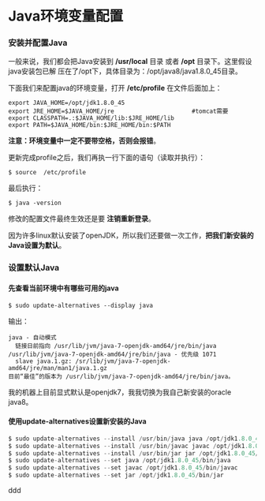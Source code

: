 Java环境变量配置
=================================================================================
### 安装并配置Java
一般来说，我们都会把Java安装到 **/usr/local** 目录 或者 **/opt** 目录下。这里假设java安装包已解
压在了/opt下，具体目录为：/opt/java8/java1.8.0_45目录。

下面我们来配置java的环境变量，打开 **/etc/profile** 在文件后面加上：
```shell
export JAVA_HOME=/opt/jdk1.8.0_45
export JRE_HOME=$JAVA_HOME/jre                      #tomcat需要
export CLASSPATH=.:$JAVA_HOME/lib:$JRE_HOME/lib
export PATH=$JAVA_HOME/bin:$JRE_HOME/bin:$PATH
```
**注意：环境变量中一定不要带空格，否则会报错**。

更新完成profile之后，我们再执一行下面的语句（读取并执行）：
```shell
$ source  /etc/profile
```
最后执行：
```shell
$ java -version
```
修改的配置文件最终生效还是要 **注销重新登录**。

因为许多linux默认安装了openJDK，所以我们还要做一次工作，**把我们新安装的Java设置为默认**。

### 设置默认Java

#### 先查看当前环境中有哪些可用的java
```shell
$ sudo update-alternatives --display java
```
输出：
```
java - 自动模式
  链接日前指向 /usr/lib/jvm/java-7-openjdk-amd64/jre/bin/java
/usr/lib/jvm/java-7-openjdk-amd64/jre/bin/java - 优先级 1071
  slave java.1.gz: /sr/lib/jvm/java-7-openjdk-amd64/jre/man/man1/java.1.gz
目前“最佳”的版本为 /usr/lib/jvm/java-7-openjdk-amd64/jre/bin/java。
```
我的机器上目前显式默认是openjdk7，我我切换为我自己新安装的oracle java8。

#### 使用update-alternatives设置新安装的Java
```java
$ sudo update-alternatives --install /usr/bin/java java /opt/jdk1.8.0_45/bin/java 1
$ sudo update-alternatives --install /usr/bin/javac javac /opt/jdk1.8.0_45/bin/javac 1
$ sudo update-alternatives --install /usr/bin/jar jar /opt/jdk1.8.0_45/bin/jar 1
$ sudo update-alternatives --set java /opt/jdk1.8.0_45/bin/java
$ sudo update-alternatives --set javac /opt/jdk1.8.0_45/bin/javac
$ sudo update-alternatives --set jar /opt/jdk1.8.0_45/bin/jar 
```




































ddd
